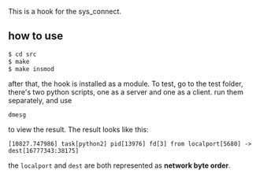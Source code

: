 This is a hook for the sys_connect.

## how to use
```c
$ cd src
$ make
$ make insmod
```

after that, the hook is installed as a module. To test, go to the test folder, there's two python scripts, one as a server and one as a client. run them separately, and use 

```
dmesg
```

to view the result. The result looks like this:

```
[10827.747986] task[python2] pid[13976] fd[3] from localport[5680] -> dest[16777343:38175]
```

the `localport` and `dest` are both represented as **network byte order**.
